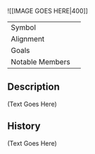 ![[IMAGE GOES HERE|400]]

|                 |     |
| --------------- | --- |
| Symbol          |     |
| Alignment       |     |
| Goals           |     |
| Notable Members |     |

## Description

(Text Goes Here)

## History

(Text Goes Here)

